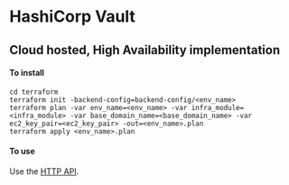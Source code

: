 # HashiCorp Vault

## Cloud hosted, High Availability implementation

#### To install

    cd terraform
    terraform init -backend-config=backend-config/<env_name>
    terraform plan -var env_name=<env_name> -var infra_module=<infra_module> -var base_domain_name=<base_domain_name> -var ec2_key_pair=<ec2_key_pair> -out=<env_name>.plan
    terraform apply <env_name>.plan

#### To use

Use the [HTTP API](https://www.vaultproject.io/api/index.html).
